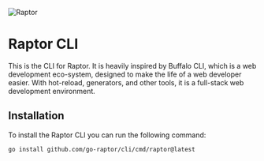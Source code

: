 ![Raptor](https://static.husak.me/img/raptor/logo.png)

# Raptor CLI

This is the CLI for Raptor. It is heavily inspired by Buffalo CLI, which is a web development eco-system, designed to make the life of a web developer easier. With hot-reload, generators, and other tools, it is a full-stack web development environment.

## Installation

To install the Raptor CLI you can run the following command:

```bash
go install github.com/go-raptor/cli/cmd/raptor@latest
```
